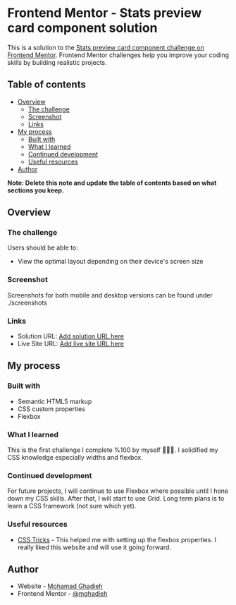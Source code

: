 # Frontend Mentor - Stats preview card component solution

This is a solution to the [Stats preview card component challenge on Frontend Mentor](https://www.frontendmentor.io/challenges/stats-preview-card-component-8JqbgoU62). Frontend Mentor challenges help you improve your coding skills by building realistic projects.

## Table of contents

- [Overview](#overview)
  - [The challenge](#the-challenge)
  - [Screenshot](#screenshot)
  - [Links](#links)
- [My process](#my-process)
  - [Built with](#built-with)
  - [What I learned](#what-i-learned)
  - [Continued development](#continued-development)
  - [Useful resources](#useful-resources)
- [Author](#author)

**Note: Delete this note and update the table of contents based on what sections you keep.**

## Overview

### The challenge

Users should be able to:

- View the optimal layout depending on their device's screen size

### Screenshot

Screenshots for both mobile and desktop versions can be found under ./screenshots

### Links

- Solution URL: [Add solution URL here](https://your-solution-url.com)
- Live Site URL: [Add live site URL here](https://your-live-site-url.com)

## My process

### Built with

- Semantic HTML5 markup
- CSS custom properties
- Flexbox

### What I learned

This is the first challenge I complete %100 by myself 🎉🎉🎉.
I solidified my CSS knowledge especially widths and flexbox.

### Continued development

For future projects, I will continue to use Flexbox where possible until I hone down my CSS skills. After that, I will start to use Grid. Long term plans is to learn a CSS framework (not sure which yet).

### Useful resources

- [CSS Tricks](https://css-tricks.com/snippets/css/a-guide-to-flexbox/#flexbox-properties) - This helped me with setting up the flexbox properties. I really liked this website and will use it going forward.

## Author

- Website - [Mohamad Ghadieh]()
- Frontend Mentor - [@mghadieh](https://www.frontendmentor.io/profile/yourusername)
